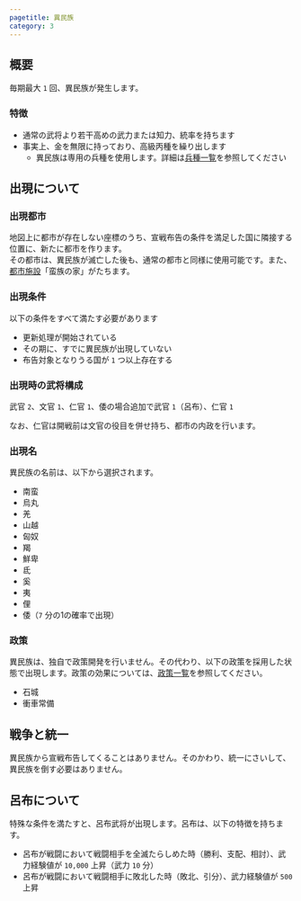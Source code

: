 ```yaml
---
pagetitle: 異民族
category: 3
---
```


## 概要

毎期最大 `1` 回、異民族が発生します。

### 特徴

* 通常の武将より若干高めの武力または知力、統率を持ちます
* 事実上、金を無限に持っており、高級丙種を繰り出します
  * 異民族は専用の兵種を使用します。詳細は[兵種一覧](dip-soldiers.html)を参照してください

## 出現について

### 出現都市

地図上に都市が存在しない座標のうち、宣戦布告の条件を満足した国に隣接する位置に、新たに都市を作ります。  
その都市は、異民族が滅亡した後も、通常の都市と同様に使用可能です。また、[都市施設](dom-townbuilding.html)「蛮族の家」がたちます。

### 出現条件

以下の条件をすべて満たす必要があります

* 更新処理が開始されている
* その期に、すでに異民族が出現していない
* 布告対象となりうる国が `1` つ以上存在する

### 出現時の武将構成

武官 `2`、文官 `1`、仁官 `1`、倭の場合追加で武官 `1`（呂布）、仁官 `1`

なお、仁官は開戦前は文官の役目を併せ持ち、都市の内政を行います。

### 出現名

異民族の名前は、以下から選択されます。

* 南蛮
* 烏丸
* 羌
* 山越
* 匈奴
* 羯
* 鮮卑
* 氐
* 奚
* 夷
* 俚
* 倭（`7` 分の1の確率で出現）

### 政策

異民族は、独自で政策開発を行いません。その代わり、以下の政策を採用した状態で出現します。政策の効果については、[政策一覧](dom-policies.html)を参照してください。

* 石城
* 衝車常備

## 戦争と統一

異民族から宣戦布告してくることはありません。そのかわり、統一にさいして、異民族を倒す必要はありません。

## 呂布について

特殊な条件を満たすと、呂布武将が出現します。呂布は、以下の特徴を持ちます。

* 呂布が戦闘において戦闘相手を全滅たらしめた時（勝利、支配、相討）、武力経験値が `10,000` 上昇（武力 `10` 分）
* 呂布が戦闘において戦闘相手に敗北した時（敗北、引分）、武力経験値が `500` 上昇
